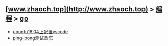 ## [www.zhaoch.top](http://www.zhaoch.top) > [编程](http://www.zhaoch.top/编程) > [go](http://www.zhaoch.top/编程/go)
+ [ubuntu18.04上配置vscode](ubuntu18.04上配置vscode)
+ [ping-pong测试备忘](ping-pong测试备忘)

